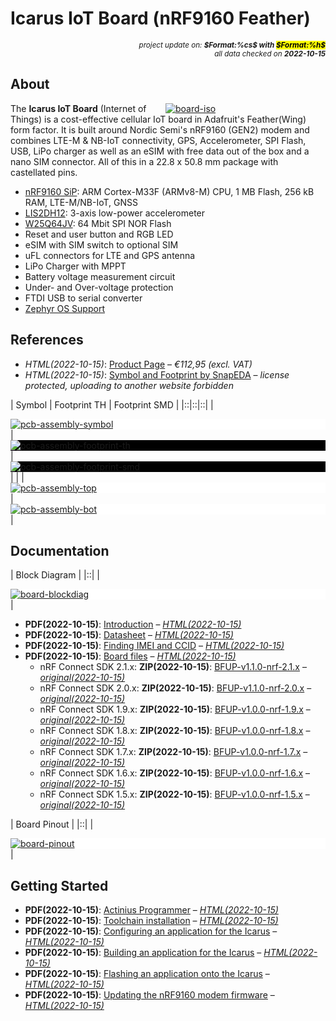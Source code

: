 # Icarus IoT Board (nRF9160 Feather)

<div style="display:flex;justify-content:right;">
<small><em>project update on: <strong>$Format:%cs$ with <mark>$Format:%h$</mark></strong></em></small>
</div>
<div style="display:flex;justify-content:right;">
<small><em>all data checked on <strong>2022-10-15</strong></em></small>
</div>

## About

<span style="width:256px;float:right;">[![board-iso]][board-iso]</span>

[board-iso]: electronic/boards/actinius-icarus-iot/board-iso.png "Icarus IoT Board (nRF9160 Feather)"

The **Icarus IoT Board** (Internet of Things) is a cost-effective cellular IoT
board in Adafruit's Feather(Wing) form factor. It is built around Nordic Semi's
nRF9160 (GEN2) modem and combines LTE-M & NB-IoT connectivity, GPS,
Accelerometer, SPI Flash, USB, LiPo charger as well as an eSIM with free data
out of the box and a nano SIM connector. All of this in a 22.8 x 50.8 mm package
with castellated pins.

* [nRF9160 SiP]: ARM Cortex-M33F (ARMv8-M) CPU, 1 MB Flash, 256 kB RAM, LTE-M/NB-IoT, GNSS
* [LIS2DH12]: 3-axis low-power accelerometer
* [W25Q64JV]: 64 Mbit SPI NOR Flash
* Reset and user button and RGB LED
* eSIM with SIM switch to optional SIM
* uFL connectors for LTE and GPS antenna
* LiPo Charger with MPPT
* Battery voltage measurement circuit
* Under- and Over-voltage protection
* FTDI USB to serial converter
* [Zephyr OS Support]

[nRF9160 SiP]: https://www.nordicsemi.com/Products/nRF9160 "ARM® Cortex M33 with 1 MB Flash and 256 kB RAM, ARM® Trustzone®, ARM® Cryptocell 310, integrated LTE-M/NB-IoT modem and GNSS"
[LIS2DH12]: https://www.st.com/en/mems-and-sensors/lis2dh12.html "MEMS digital output 3-axis motion sensor"
[W25Q64JV]: https://www.winbond.com/hq/product/code-storage-flash-memory/serial-nor-flash/?__locale=en&partNo=W25Q64JV "64 Mbit SPI NOR Flash"
[Zephyr OS Support]: https://bridle.tiac-systems.net/doc/latest/zephyr/boards/arm/actinius_icarus/doc/index.html "Zephyr OS Support for Actinius Icarus IoT Board"

## References

* *HTML(2022-10-15)*: [Product Page] – *€112,95 (excl. VAT)*
* *HTML(2022-10-15)*: [Symbol and Footprint by SnapEDA]
  – *license protected, uploading to another website forbidden*

[Product Page]: https://www.actinius.com/icarus "Icarus IoT Board v2 (nRF9160 Feather)"
[Symbol and Footprint by SnapEDA]: https://www.snapeda.com/parts/Icarus%20IoT%20Board/Actinius/view-part/?ref=actinius "Created by SnapEDA and added to SnapEDA on Jul 29, 2022"

| Symbol | Footprint TH | Footprint SMD |
|::|::|::|
| <div style="background-color:white;">[![pcb-assembly-symbol]][pcb-assembly-symbol]</div> | <div style="background-color:black;"><div style="width:75%;display:inline-block;">[![pcb-assembly-footprint-th]][pcb-assembly-footprint-th]</div></div> | <div style="background-color:black;"><div style="width:75%;display:inline-block;">[![pcb-assembly-footprint-smd]][pcb-assembly-footprint-smd]</div></div> |
| | <div style="background-color:white;"><div style="width:33%;display:inline-block;">[![pcb-assembly-top]][pcb-assembly-top]</div></div> | <div style="background-color:white;"><div style="width:33%;display:inline-block;">[![pcb-assembly-bot]][pcb-assembly-bot]</div></div> |

[pcb-assembly-symbol]: electronic/boards/actinius-icarus-iot/pcb-assembly-symbol.png "Icarus IoT Board (nRF9160 Feather) Symbol"
[pcb-assembly-footprint-th]: electronic/boards/actinius-icarus-iot/pcb-assembly-footprint-th.png "Icarus IoT Board (nRF9160 Feather) Footprint TH"
[pcb-assembly-footprint-smd]: electronic/boards/actinius-icarus-iot/pcb-assembly-footprint-smd.png "Icarus IoT Board (nRF9160 Feather) Footprint SMD"
[pcb-assembly-top]: electronic/boards/actinius-icarus-iot/pcb-assembly-top.png "Icarus IoT Board (nRF9160 Feather) PCB Assembly (top)"
[pcb-assembly-bot]: electronic/boards/actinius-icarus-iot/pcb-assembly-bot.png "Icarus IoT Board (nRF9160 Feather) PCB Assembly (bottom)"

## Documentation

| Block Diagram |
|::|
| <div style="background-color:white;">[![board-blockdiag]][board-blockdiag]</div> |

[board-blockdiag]: electronic/boards/actinius-icarus-iot/board-blockdiag.png "Icarus IoT Board (nRF9160 Feather) Block Diagram"

* **PDF(2022-10-15)**: [Introduction]
  – *[HTML(2022-10-15)](https://docs.actinius.com/icarus/introduction)*
* **PDF(2022-10-15)**: [Datasheet]
  – *[HTML(2022-10-15)](https://docs.actinius.com/icarus/datasheet)*
* **PDF(2022-10-15)**: [Finding IMEI and CCID]
  – *[HTML(2022-10-15)](https://docs.actinius.com/icarus/imei-ccid)*
* **PDF(2022-10-15)**: [Board files]
  – *[HTML(2022-10-15)](https://docs.actinius.com/icarus/board-files)*
  * nRF Connect SDK 2.1.x: **ZIP(2022-10-15)**: [BFUP-v1.1.0-nrf-2.1.x]
    – *[original(2022-10-15)](https://cdn.actini.us/zephyr/nRF%20Connect%20SDK%20v2.1.x-v1.1.0.zip)*
  * nRF Connect SDK 2.0.x: **ZIP(2022-10-15)**: [BFUP-v1.1.0-nrf-2.0.x]
    – *[original(2022-10-15)](https://cdn.actini.us/zephyr/nRF%20Connect%20SDK%20v2.0.x-v1.1.0.zip)*
  * nRF Connect SDK 1.9.x: **ZIP(2022-10-15)**: [BFUP-v1.0.0-nrf-1.9.x]
    – *[original(2022-10-15)](https://cdn.actini.us/zephyr/nRF%20Connect%20SDK%20v1.9.x-v1.0.0.zip)*
  * nRF Connect SDK 1.8.x: **ZIP(2022-10-15)**: [BFUP-v1.0.0-nrf-1.8.x]
    – *[original(2022-10-15)](https://cdn.actini.us/zephyr/nRF%20Connect%20SDK%20v1.8.x-v1.0.0.zip)*
  * nRF Connect SDK 1.7.x: **ZIP(2022-10-15)**: [BFUP-v1.0.0-nrf-1.7.x]
    – *[original(2022-10-15)](https://cdn.actini.us/zephyr/nRF%20Connect%20SDK%20v1.7.x-v1.0.0.zip)*
  * nRF Connect SDK 1.6.x: **ZIP(2022-10-15)**: [BFUP-v1.0.0-nrf-1.6.x]
    – *[original(2022-10-15)](https://cdn.actini.us/zephyr/nRF%20Connect%20SDK%20v1.6.x-v1.0.0.zip)*
  * nRF Connect SDK 1.5.x: **ZIP(2022-10-15)**: [BFUP-v1.0.0-nrf-1.5.x]
    – *[original(2022-10-15)](https://cdn.actini.us/zephyr/nRF%20Connect%20SDK%20v1.5.x-v1.0.0.zip)*

[Introduction]: electronic/boards/actinius-icarus-iot/introduction.pdf "2022-10-15: Last updated on: April 18, 2022"
[Datasheet]: electronic/boards/actinius-icarus-iot/datasheet.pdf "2022-10-15: Last updated on: August 15, 2022"
[Finding IMEI and CCID]: electronic/boards/actinius-icarus-iot/imei-ccid.pdf "2022-10-15: Last updated on: March 29, 2022"
[Board files]: electronic/boards/actinius-icarus-iot/board-files.pdf "2022-10-15: Last updated on: October 05, 2022"
[BFUP-v1.1.0-nrf-2.1.x]: electronic/companies/actinius/BFUP-v1.1.0-nrf-2.1.x.zip "2022-10-15: Board Files Update Pack (BFUP) 1.1.0 for nRF Connect SDK (NCS) 2.1.x"
[BFUP-v1.1.0-nrf-2.0.x]: electronic/companies/actinius/BFUP-v1.1.0-nrf-2.0.x.zip "2022-10-15: Board Files Update Pack (BFUP) 1.1.0 for nRF Connect SDK (NCS) 2.0.x"
[BFUP-v1.0.0-nrf-1.9.x]: electronic/companies/actinius/BFUP-v1.0.0-nrf-1.9.x.zip "2022-10-15: Board Files Update Pack (BFUP) 1.0.0 for nRF Connect SDK (NCS) 1.9.x"
[BFUP-v1.0.0-nrf-1.8.x]: electronic/companies/actinius/BFUP-v1.0.0-nrf-1.8.x.zip "2022-10-15: Board Files Update Pack (BFUP) 1.0.0 for nRF Connect SDK (NCS) 1.8.x"
[BFUP-v1.0.0-nrf-1.7.x]: electronic/companies/actinius/BFUP-v1.0.0-nrf-1.7.x.zip "2022-10-15: Board Files Update Pack (BFUP) 1.0.0 for nRF Connect SDK (NCS) 1.7.x"
[BFUP-v1.0.0-nrf-1.6.x]: electronic/companies/actinius/BFUP-v1.0.0-nrf-1.6.x.zip "2022-10-15: Board Files Update Pack (BFUP) 1.0.0 for nRF Connect SDK (NCS) 1.6.x"
[BFUP-v1.0.0-nrf-1.5.x]: electronic/companies/actinius/BFUP-v1.0.0-nrf-1.5.x.zip "2022-10-15: Board Files Update Pack (BFUP) 1.0.0 for nRF Connect SDK (NCS) 1.5.x"

| Board Pinout |
|::|
| <div style="background-color:white;"><div style="width:100%;display:inline-block">[![board-pinout]][board-pinout]</div></div> |

[board-pinout]: electronic/boards/actinius-icarus-iot/board-pinout.png "Icarus IoT Board (nRF9160 Feather) Pinout"

## Getting Started

* **PDF(2022-10-15)**: [Actinius Programmer]
  – *[HTML(2022-10-15)](https://docs.actinius.com/getting-started/actinius-programmer)*
* **PDF(2022-10-15)**: [Toolchain installation]
  – *[HTML(2022-10-15)](https://docs.actinius.com/getting-started/toolchain-installation)*
* **PDF(2022-10-15)**: [Configuring an application for the Icarus]
  – *[HTML(2022-10-15)](https://docs.actinius.com/getting-started/configure-an-application)*
* **PDF(2022-10-15)**: [Building an application for the Icarus]
  – *[HTML(2022-10-15)](https://docs.actinius.com/getting-started/building-an-application)*
* **PDF(2022-10-15)**: [Flashing an application onto the Icarus]
  – *[HTML(2022-10-15)](https://docs.actinius.com/getting-started/flashing-an-application)*
* **PDF(2022-10-15)**: [Updating the nRF9160 modem firmware]
  – *[HTML(2022-10-15)](https://docs.actinius.com/getting-started/updating-the-modem-firmware)*

[Actinius Programmer]: electronic/companies/actinius/actinius-programmer.pdf "2022-10-15: Last updated on: March 28, 2022"
[Toolchain installation]: electronic/companies/actinius/toolchain-installation.pdf "2022-10-15: Last updated on: March 28, 2022"
[Configuring an application for the Icarus]: electronic/companies/actinius/configure-an-application.pdf "2022-10-15: Last updated on: March 22, 2022"
[Building an application for the Icarus]: electronic/companies/actinius/building-an-application.pdf "2022-10-15: Last updated on: March 22, 2022"
[Flashing an application onto the Icarus]: electronic/companies/actinius/flashing-an-application.pdf "2022-10-15: Last updated on: August 16, 2022"
[Updating the nRF9160 modem firmware]: electronic/companies/actinius/updating-the-modem-firmware.pdf "2022-10-15: Last updated on: September 27, 2022"
